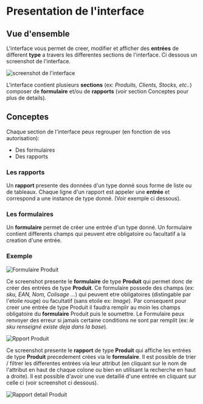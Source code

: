 # Presentation de l'interface

## Vue d'ensemble

L'interface vous permet de creer, modifier et afficher des **entrées** de different **type** a travers les differentes sections de l'interface. Ci dessous un screenshot de l'interface.

![screenshot de l'interface](/img/orders_and_delivery/interface/interface_screenshot.png)

L'interface contient plusieurs **sections** (ex: *Produits, Clients, Stocks, etc..*) composer de **formulaire** et/ou de **rapports** (voir section Conceptes pour plus de details).

## Conceptes

Chaque section de l'interface peux regrouper (en fonction de vos autorisation):

* Des formulaires
* Des rapports

### Les rapports

Un **rapport** presente des données d'un type donné sous forme de liste ou de tableaux. Chaque ligne d'un rapport est appeler une **entrée** et correspond a une instance de type donné. (Voir exemple ci dessous).

### Les formulaires

Un **formulaire** permet de créer une entrée d'un type donné. Un formulaire contient differents champs qui peuvent etre obligatoire ou facultatif a la creation d'une entrée.

### Exemple

![Formulaire Produit](/img/orders_and_delivery/interface/form_product.png)

Ce screenshot presente le **formulaire** de type **Produit** qui permet donc de créer des entrées de type **Produit**. Ce formulaire possede des champs (ex: *sku, EAN, Nom, Colisage ...*) qui peuvent etre obligatoires (distingable par l'etoile rouge) ou facultatif (sans etoile ex: *Image*).
Par consequent pour creer une entrée de type Produit il faudra remplir au moin les champs obligatoire du **formulaire** Produit puis le soumettre. Le Formulaire peux renvoyer des erreur si jamais certaine conditions ne sont par remplit (ex: *le sku renseigné existe deja dans la base*).

![Rpport Produit](/img/orders_and_delivery/interface/rapport_product.png)

Ce screenshot presente le **rapport** de type **Produit** qui affiche les entrées de type **Produit** precedement crées via le **formulaire**. Il est possible de trier / filtrer les differentes entrées via leur attribut (en cliquant sur le nom de l'attribut en haut de chaque colone ou bien en utilisant la recherche en haut a droite). Il est possible d'avoir une vue detaillé d'une entrée en cliquant sur celle ci (voir screenshot ci dessous).

![Rapport detail Produit](/img/orders_and_delivery/interface/rapport_detail_product.png)
